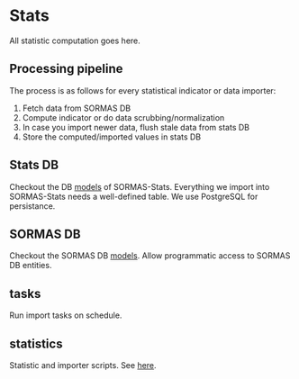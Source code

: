 # Stats

All statistic computation goes here.

## Processing pipeline

The process is as follows for every statistical indicator or data importer:

1. Fetch data from SORMAS DB
1. Compute indicator or do data scrubbing/normalization
1. In case you import newer data, flush stale data from stats DB
1. Store the computed/imported values in stats DB

## Stats DB

Checkout the DB [models](models.py) of SORMAS-Stats. Everything we import into SORMAS-Stats needs a well-defined table.
We use PostgreSQL for persistance.

## SORMAS DB

Checkout the SORMAS DB [models](sormas_models.py). Allow programmatic access to SORMAS DB entities.

## tasks

Run import tasks on schedule.

## statistics

Statistic and importer scripts. See [here](statistics/README.md).
